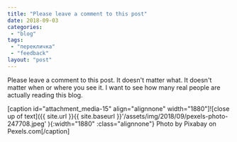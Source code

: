 ```yaml
---
title: "Please leave a comment to this post"
date: 2018-09-03
categories: 
 - "blog"
tags: 
 - "перекличка"
 - "feedback"
layout: "post"
---
```


Please leave a comment to this post. It doesn't matter what. It doesn't matter when or where you see it. I want to see how many real people are actually reading this blog.

[caption id="attachment_media-15" align="alignnone" width="1880"]![close up of text]({{ site.url }}{{ site.baseurl }}'/assets/img/2018/09/pexels-photo-247708.jpeg' ){:width="1880" :class="alignnone"} Photo by Pixabay on Pexels.com[/caption]
